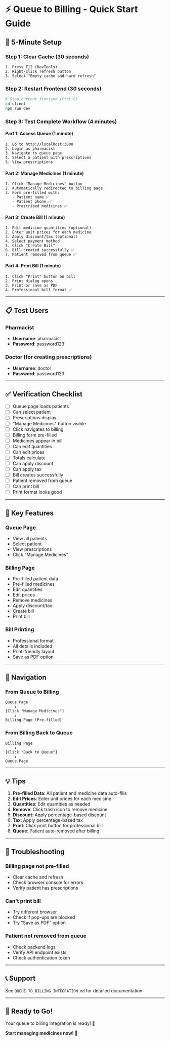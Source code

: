 # ⚡ Queue to Billing - Quick Start Guide

## 🚀 5-Minute Setup

### Step 1: Clear Cache (30 seconds)
```
1. Press F12 (DevTools)
2. Right-click refresh button
3. Select "Empty cache and hard refresh"
```

### Step 2: Restart Frontend (30 seconds)
```bash
# Stop current frontend (Ctrl+C)
cd client
npm run dev
```

### Step 3: Test Complete Workflow (4 minutes)

#### Part 1: Access Queue (1 minute)
```
1. Go to http://localhost:3000
2. Login as pharmacist
3. Navigate to queue page
4. Select a patient with prescriptions
5. View prescriptions
```

#### Part 2: Manage Medicines (1 minute)
```
1. Click "Manage Medicines" button
2. Automatically redirected to billing page
3. Form pre-filled with:
   - Patient name ✅
   - Patient phone ✅
   - Prescribed medicines ✅
```

#### Part 3: Create Bill (1 minute)
```
1. Edit medicine quantities (optional)
2. Enter unit prices for each medicine
3. Apply discount/tax (optional)
4. Select payment method
5. Click "Create Bill"
6. Bill created successfully ✅
7. Patient removed from queue ✅
```

#### Part 4: Print Bill (1 minute)
```
1. Click "Print" button on bill
2. Print dialog opens
3. Print or save as PDF
4. Professional bill format ✅
```

---

## 📋 Test Users

### Pharmacist
- **Username**: pharmacist
- **Password**: password123

### Doctor (for creating prescriptions)
- **Username**: doctor
- **Password**: password123

---

## ✅ Verification Checklist

- [ ] Queue page loads patients
- [ ] Can select patient
- [ ] Prescriptions display
- [ ] "Manage Medicines" button visible
- [ ] Click navigates to billing
- [ ] Billing form pre-filled
- [ ] Medicines appear in bill
- [ ] Can edit quantities
- [ ] Can edit prices
- [ ] Totals calculate
- [ ] Can apply discount
- [ ] Can apply tax
- [ ] Bill creates successfully
- [ ] Patient removed from queue
- [ ] Can print bill
- [ ] Print format looks good

---

## 🎯 Key Features

### Queue Page
- View all patients
- Select patient
- View prescriptions
- Click "Manage Medicines"

### Billing Page
- Pre-filled patient data
- Pre-filled medicines
- Edit quantities
- Edit prices
- Remove medicines
- Apply discount/tax
- Create bill
- Print bill

### Bill Printing
- Professional format
- All details included
- Print-friendly layout
- Save as PDF option

---

## 🔗 Navigation

### From Queue to Billing
```
Queue Page
    ↓
[Click "Manage Medicines"]
    ↓
Billing Page (Pre-filled)
```

### From Billing Back to Queue
```
Billing Page
    ↓
[Click "Back to Queue"]
    ↓
Queue Page
```

---

## 💡 Tips

1. **Pre-filled Data**: All patient and medicine data auto-fills
2. **Edit Prices**: Enter unit prices for each medicine
3. **Quantities**: Edit quantities as needed
4. **Remove**: Click trash icon to remove medicine
5. **Discount**: Apply percentage-based discount
6. **Tax**: Apply percentage-based tax
7. **Print**: Click print button for professional bill
8. **Queue**: Patient auto-removed after billing

---

## 🐛 Troubleshooting

### Billing page not pre-filled
- Clear cache and refresh
- Check browser console for errors
- Verify patient has prescriptions

### Can't print bill
- Try different browser
- Check if pop-ups are blocked
- Try "Save as PDF" option

### Patient not removed from queue
- Check backend logs
- Verify API endpoint exists
- Check authentication token

---

## 📞 Support

See `QUEUE_TO_BILLING_INTEGRATION.md` for detailed documentation.

---

## 🎉 Ready to Go!

Your queue to billing integration is ready! 🚀

**Start managing medicines now!** 💊

